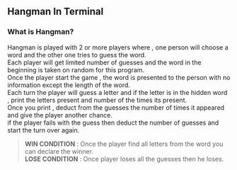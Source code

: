 ## Hangman In Terminal

### What is Hangman?
Hangman is played with 2 or more players where , one person will choose a word and the other one tries to guess the word.  
Each player will get limited number of guesses and the word in the beginning is taken on random for this program.  
Once the player start the game , the word is presented to the person with no information except the length of the word.  
Each turn the player will guess a letter and if the letter is in the hidden word , print the letters present and number of the times its present.  
Once you print , deduct from the guesses the number of times it appeared and give the player another chance.  
if the player fails with the guess then deduct the number of guesses and start the turn over again.  

> **WIN CONDITION** : Once the player find all letters from the word you can declare the winner.  
> **LOSE CONDITION** : Once player loses all the guesses then he loses.
